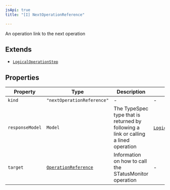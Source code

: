 ```yaml
---
jsApi: true
title: "[I] NextOperationReference"

---
```

An operation link to the next operation

## Extends

- [`LogicalOperationStep`](LogicalOperationStep.md)

## Properties

| Property | Type | Description | Overrides |
| ------ | ------ | ------ | ------ |
| `kind` | `"nextOperationReference"` | - | - |
| `responseModel` | `Model` | The TypeSpec type that is returned by following a link or calling a lined operation | [`LogicalOperationStep`](LogicalOperationStep.md).`responseModel` |
| `target` | [`OperationReference`](OperationReference.md) | Information on how to call the STatusMonitor operation | - |
